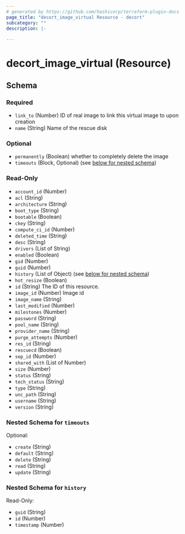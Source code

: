 ```yaml
---
# generated by https://github.com/hashicorp/terraform-plugin-docs
page_title: "decort_image_virtual Resource - decort"
subcategory: ""
description: |-
  
---
```


# decort_image_virtual (Resource)





<!-- schema generated by tfplugindocs -->
## Schema

### Required

- `link_to` (Number) ID of real image to link this virtual image to upon creation
- `name` (String) Name of the rescue disk

### Optional

- `permanently` (Boolean) whether to completely delete the image
- `timeouts` (Block, Optional) (see [below for nested schema](#nestedblock--timeouts))

### Read-Only

- `account_id` (Number)
- `acl` (String)
- `architecture` (String)
- `boot_type` (String)
- `bootable` (Boolean)
- `ckey` (String)
- `compute_ci_id` (Number)
- `deleted_time` (String)
- `desc` (String)
- `drivers` (List of String)
- `enabled` (Boolean)
- `gid` (Number)
- `guid` (Number)
- `history` (List of Object) (see [below for nested schema](#nestedatt--history))
- `hot_resize` (Boolean)
- `id` (String) The ID of this resource.
- `image_id` (Number) Image id
- `image_name` (String)
- `last_modified` (Number)
- `milestones` (Number)
- `password` (String)
- `pool_name` (String)
- `provider_name` (String)
- `purge_attempts` (Number)
- `res_id` (String)
- `rescuecd` (Boolean)
- `sep_id` (Number)
- `shared_with` (List of Number)
- `size` (Number)
- `status` (String)
- `tech_status` (String)
- `type` (String)
- `unc_path` (String)
- `username` (String)
- `version` (String)

<a id="nestedblock--timeouts"></a>
### Nested Schema for `timeouts`

Optional:

- `create` (String)
- `default` (String)
- `delete` (String)
- `read` (String)
- `update` (String)


<a id="nestedatt--history"></a>
### Nested Schema for `history`

Read-Only:

- `guid` (String)
- `id` (Number)
- `timestamp` (Number)


